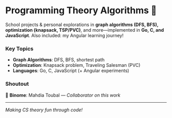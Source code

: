 # Programming Theory Algorithms 🚀

School projects & personal explorations in **graph algorithms (DFS, BFS), optimization (knapsack, TSP/PVC)**, and more—implemented in **Go, C, and JavaScript**. Also included: my Angular learning journey!  

### Key Topics  
- **Graph Algorithms**: DFS, BFS, shortest path  
- **Optimization**: Knapsack problem, Traveling Salesman (PVC)  
- **Languages**: Go, C, JavaScript (+ Angular experiments)  

### Shoutout  
👯 **Binome**: Mahdia Toubal — *Collaborator on this work*  

---  
*Making CS theory fun through code!*  